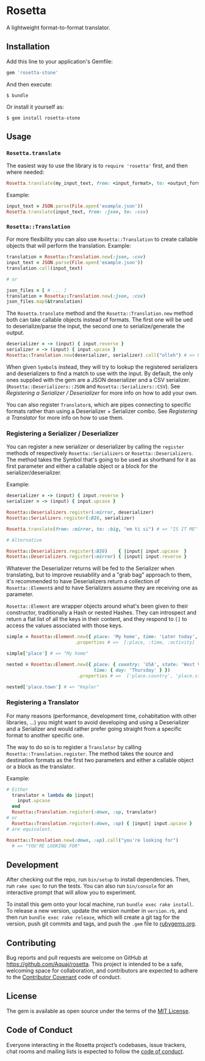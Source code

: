 # Rosetta

A lightweight format-to-format translator.

## Installation

Add this line to your application's Gemfile:

```ruby
gem 'rosetta-stone'
```

And then execute:

    $ bundle

Or install it yourself as:

    $ gem install rosetta-stone

## Usage

### `Rosetta.translate`

The easiest way to use the library is to `require 'rosetta'` first, and then
where needed:
```ruby
Rosetta.translate(my_input_text, from: <input_format>, to: <output_format>)`
```
Example:
```ruby
input_text = JSON.parse(File.open('example.json'))
Rosetta.translate(input_text, from: :json, to: :csv)
```

### `Rosetta::Translation`

For more flexibility you can also use `Rosetta::Translation` to create callable
objects that will perform the translation. Example:

```ruby
translation = Rosetta::Translation.new(:json, :csv)
input_text = JSON.parse(File.open('example.json'))
translation.call(input_text)

# or

json_files = [ # ... ]
translation = Rosetta::Translation.new(:json, :csv)
json_files.map(&translation)

```

The `Rosetta.translate` method and the `Rosetta::Translation.new` method both
can take callable objects instead of formats. The first one will be ued to
deserialize/parse the input, the second one to serialize/generate the output.

```ruby
deserializer = -> (input) { input.reverse }
serializer = -> (input) { input.upcase }
Rosetta::Translation.new(deserializer, serializer).call("olleh") # => HELLO
```

When given `Symbol`s instead, they will try to lookup the registered serializers
and deserializers to find a match to use with the input.
By default, the only ones supplied with the gem are a JSON deserializer and a
CSV serializer. (`Rosetta::Deserializers::JSON` and `Rosetta::Serializers::CSV`).
See *Registering a Serializer / Deserializer* for more info on how to add your own.

You can also register `Translator`s, which are pipes connecting to specific
formats rather than using a Deserializer + Serializer combo.
See *Registering a Translator* for more info on how to use them.

### Registering a Serializer / Deserializer

You can register a new serializer or deserializer by calling the `register`
methods of respectively `Rosetta::Serializers` or `Rosetta::Deserializers`.
The method takes the Symbol that's going to be used as shorthand for it as first
parameter and either a callable object or a block for the serializer/deserializer.

Example:
```ruby
deserializer = -> (input) { input.reverse }
serializer = -> (input) { input.upcase }

Rosetta::Deserializers.register(:mirror, deserializer)
Rosetta::Serializers.register(:BIG, serializer)

Rosetta.translate(from: :mirror, to: :big, "em ti si") # => "IS IT ME"

# Alternative

Rosetta::Deserializers.register(:BIG)    { |input| input.upcase  }
Rosetta::Deserializers.register(:mirror) { |input| input.reverse }
```

Whatever the Deserializer returns will be fed to the Serializer when
translating, but to improve reusability and a "grab bag" approach to them, it's
recommended to have Deserializers return a collection of `Rosetta::Element`s and
to have Serializers assume they are receiving one as parameter.

`Rosetta::Element` are wrapper objects around what's been given to their
constructor, traditionally a Hash or nested Hashes.
They can introspect and return a flat list of all the keys in their content, and
they respond to `[]` to access the values associated with those keys.

```ruby
simple = Rosetta::Element.new({ place: 'My home', time: 'Later today', activity: 'Chilling' })
                         .properties # =>  [:place, :time, :activity]

simple['place'] # => "My home"

nested = Rosetta::Element.new({ place: { country: 'USA', state: 'West Virginia', town: 'Kepler' },
                                time: { day: 'Thursday' } })
                          .properties # =>  ['place.country', 'place.state', 'place.town', 'time.day']

nested['place.town'] # => "Kepler"

```

### Registering a Translator

For many reasons (performance, development time, cohabitation with other libraries, ...)
you might want to avoid developing and using a Deserializer and a Serializer and
would rather prefer going straight from a specific format to another specific
one.

The way to do so is to register a `Translator` by calling
`Rosetta::Translation.register`.
The method takes the source and destination formats as the first two parameters and either
a callable object or a block as the translator.

Example:
```ruby
# Either
  translator = lambda do |input|
    input.upcase
  end
  Rosetta::Translation.register(:down, :up, translator)
# or
  Rosetta::Translation.register(:down, :up) { |input| input.upcase }
# are equivalent.

Rosetta::Translation.new(:down, :up).call("you're looking for")
  # => "YOU'RE LOOKING FOR"
```

## Development

After checking out the repo, run `bin/setup` to install dependencies. Then, run `rake spec` to run the tests. You can also run `bin/console` for an interactive prompt that will allow you to experiment.

To install this gem onto your local machine, run `bundle exec rake install`. To release a new version, update the version number in `version.rb`, and then run `bundle exec rake release`, which will create a git tag for the version, push git commits and tags, and push the `.gem` file to [rubygems.org](https://rubygems.org).

## Contributing

Bug reports and pull requests are welcome on GitHub at https://github.com/Aquaj/rosetta. This project is intended to be a safe, welcoming space for collaboration, and contributors are expected to adhere to the [Contributor Covenant](http://contributor-covenant.org) code of conduct.

## License

The gem is available as open source under the terms of the [MIT License](https://opensource.org/licenses/MIT).

## Code of Conduct

Everyone interacting in the Rosetta project’s codebases, issue trackers, chat rooms and mailing lists is expected to follow the [code of conduct](https://github.com/Aquaj/rosetta/blob/master/CODE_OF_CONDUCT.md).
